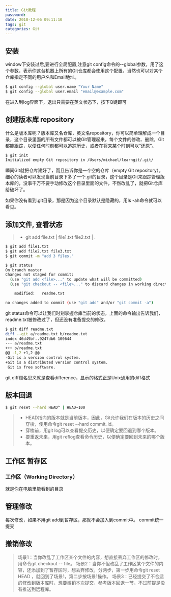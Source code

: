 ```yaml
---
title: Git教程
password: 
date: 2018-12-06 09:11:10
tags: git
categories: Git
---
```


## 安装

window下安装过后,要进行全局配置,注意git config命令的--global参数，用了这个参数，表示你这台机器上所有的Git仓库都会使用这个配置，当然也可以对某个仓库指定不同的用户名和Email地址。

``` bash
$ git config --global user.name "Your Name"
$ git config --global user.email "email@example.com"
```

在进入到log界面下，退出只需要在英文状态下，按下Q键即可

## 创建版本库 repository

什么是版本库呢？版本库又名仓库，英文名repository，你可以简单理解成一个目录，这个目录里面的所有文件都可以被Git管理起来，每个文件的修改、删除，Git都能跟踪，以便任何时刻都可以追踪历史，或者在将来某个时刻可以“还原”。

``` bash
$ git init
Initialized empty Git repository in /Users/michael/learngit/.git/
```

瞬间Git就把仓库建好了，而且告诉你是一个空的仓库（empty Git repository），细心的读者可以发现当前目录下多了一个.git的目录，这个目录是Git来跟踪管理版本库的，没事千万不要手动修改这个目录里面的文件，不然改乱了，就把Git仓库给破坏了。

如果你没有看到.git目录，那是因为这个目录默认是隐藏的，用ls -ah命令就可以看见。

## 添加文件, 查看状态

> * git add file.txt | file1.txt file2.txt | .

``` bash
$ git add file1.txt
$ git add file2.txt file3.txt
$ git commit -m "add 3 files."
```

``` bash
$ git status
On branch master
Changes not staged for commit:
  (use "git add <file>..." to update what will be committed)
  (use "git checkout -- <file>..." to discard changes in working directory)

    modified:   readme.txt

no changes added to commit (use "git add" and/or "git commit -a")
```

git status命令可以让我们时刻掌握仓库当前的状态，上面的命令输出告诉我们，readme.txt被修改过了，但还没有准备提交的修改。

``` bash
$ git diff readme.txt 
diff --git a/readme.txt b/readme.txt
index 46d49bf..9247db6 100644
--- a/readme.txt
+++ b/readme.txt
@@ -1,2 +1,2 @@
-Git is a version control system.
+Git is a distributed version control system.
 Git is free software.
```

git diff顾名思义就是查看difference，显示的格式正是Unix通用的diff格式

## 版本回退

``` bash
$ git reset --hard HEAD^ | HEAD~100
```

> * HEAD指向的版本就是当前版本，因此，Git允许我们在版本的历史之间穿梭，使用命令git reset --hard commit_id。
> * 穿梭前，用git log可以查看提交历史，以便确定要回退到哪个版本。
> * 要重返未来，用git reflog查看命令历史，以便确定要回到未来的哪个版本。

## 工作区 暂存区

### 工作区（Working Directory）

就是你在电脑里能看到的目录

## 管理修改

每次修改，如果不用git add到暂存区，那就不会加入到commit中。 commit统一提交

## 撤销修改

> 场景1：当你改乱了工作区某个文件的内容，想直接丢弃工作区的修改时，用命令git checkout -- file。
> 场景2：当你不但改乱了工作区某个文件的内容，还添加到了暂存区时，想丢弃修改，分两步，第一步用命令git reset HEAD <file>，就回到了场景1，第二步按场景1操作。
> 场景3：已经提交了不合适的修改到版本库时，想要撤销本次提交，参考版本回退一节，不过前提是没有推送到远程库。
